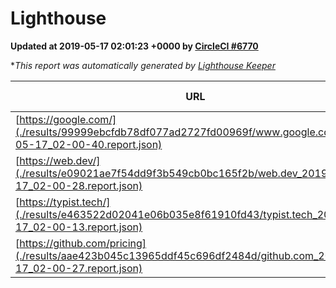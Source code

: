 
# Lighthouse

**Updated at 2019-05-17 02:01:23 +0000 by [CircleCI #6770](https://circleci.com/gh/ItinerisLtd/lighthouse-keeper-example/6770)**

**This report was automatically generated by [Lighthouse Keeper](https://github.com/itinerisltd/lighthouse-keeper)*

| URL | Performance | Accessibility | Best Practices | SEO | PWA | Updated At |
| --- | --- | --- | --- | --- | --- | --- |
| [https://google.com/](./results/99999ebcfdb78df077ad2727fd00969f/www.google.com_2019-05-17_02-00-40.report.json) | 0.95 | 0.86 | 0.93 | 0.83 | 0.56 | 2019-05-17T02:00:40.099Z |
| [https://web.dev/](./results/e09021ae7f54dd9f3b549cb0bc165f2b/web.dev_2019-05-17_02-00-28.report.json) | 0.88 | 0.9 | 1 | 0.96 | 1 | 2019-05-17T02:00:28.694Z |
| [https://typist.tech/](./results/e463522d02041e06b035e8f61910fd43/typist.tech_2019-05-17_02-00-13.report.json) | 1 |  |  |  |  | 2019-05-17T02:00:13.024Z |
| [https://github.com/pricing](./results/aae423b045c13965ddf45c696df2484d/github.com_2019-05-17_02-00-27.report.json) | 0.85 | 0.93 | 0.93 | 0.92 | 0.56 | 2019-05-17T02:00:27.157Z |
